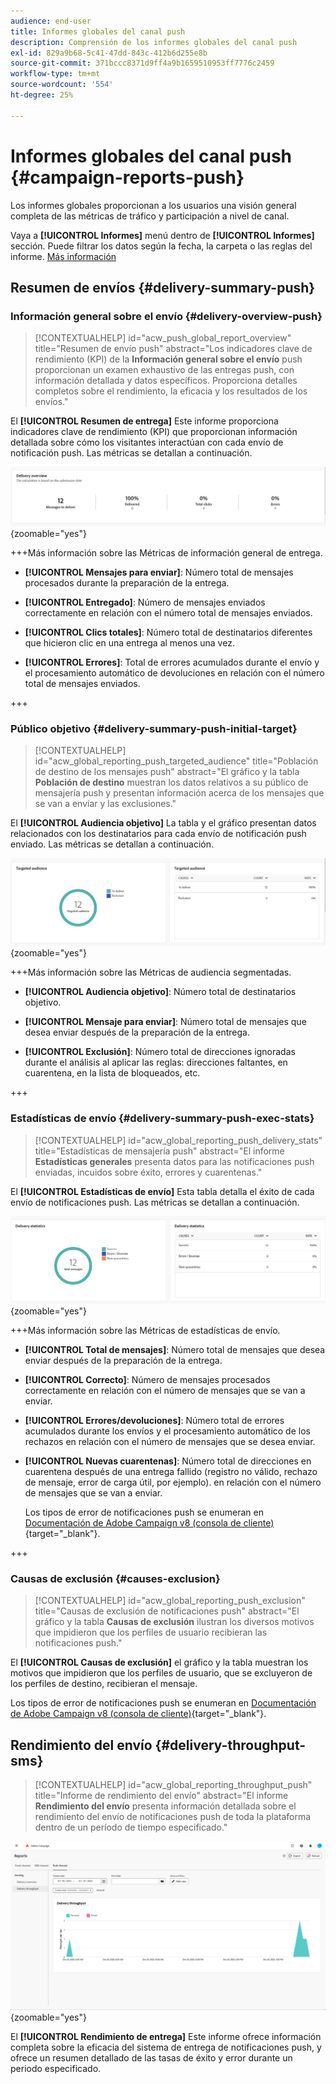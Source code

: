 ```yaml
---
audience: end-user
title: Informes globales del canal push
description: Comprensión de los informes globales del canal push
exl-id: 829a9b68-5c41-47dd-843c-412b6d255e8b
source-git-commit: 371bccc8371d9ff4a9b1659510953ff7776c2459
workflow-type: tm+mt
source-wordcount: '554'
ht-degree: 25%

---
```


# Informes globales del canal push {#campaign-reports-push}

Los informes globales proporcionan a los usuarios una visión general completa de las métricas de tráfico y participación a nivel de canal.

Vaya a **[!UICONTROL Informes]** menú dentro de **[!UICONTROL Informes]** sección. Puede filtrar los datos según la fecha, la carpeta o las reglas del informe. [Más información](global-reports.md)

## Resumen de envíos {#delivery-summary-push}

### Información general sobre el envío {#delivery-overview-push}

>[!CONTEXTUALHELP]
>id="acw_push_global_report_overview"
>title="Resumen de envío push"
>abstract="Los indicadores clave de rendimiento (KPI) de la **Información general sobre el envío** push proporcionan un examen exhaustivo de las entregas push, con información detallada y datos específicos. Proporciona detalles completos sobre el rendimiento, la eficacia y los resultados de los envíos."

El **[!UICONTROL Resumen de entrega]** Este informe proporciona indicadores clave de rendimiento (KPI) que proporcionan información detallada sobre cómo los visitantes interactúan con cada envío de notificación push. Las métricas se detallan a continuación.

![](assets/global_report_push_delivery_overview.png){zoomable=&quot;yes&quot;}

+++Más información sobre las Métricas de información general de entrega.

* **[!UICONTROL Mensajes para enviar]**: Número total de mensajes procesados durante la preparación de la entrega.

* **[!UICONTROL Entregado]**: Número de mensajes enviados correctamente en relación con el número total de mensajes enviados.

* **[!UICONTROL Clics totales]**: Número total de destinatarios diferentes que hicieron clic en una entrega al menos una vez.

* **[!UICONTROL Errores]**: Total de errores acumulados durante el envío y el procesamiento automático de devoluciones en relación con el número total de mensajes enviados.

+++

### Público objetivo {#delivery-summary-push-initial-target}

>[!CONTEXTUALHELP]
>id="acw_global_reporting_push_targeted_audience"
>title="Población de destino de los mensajes push"
>abstract="El gráfico y la tabla **Población de destino** muestran los datos relativos a su público de mensajería push y presentan información acerca de los mensajes que se van a enviar y las exclusiones."

El **[!UICONTROL Audiencia objetivo]** La tabla y el gráfico presentan datos relacionados con los destinatarios para cada envío de notificación push enviado. Las métricas se detallan a continuación.

![](assets/global_report_push_targeted_audience.png){zoomable=&quot;yes&quot;}

+++Más información sobre las Métricas de audiencia segmentadas.

* **[!UICONTROL Audiencia objetivo]**: Número total de destinatarios objetivo.

* **[!UICONTROL Mensaje para enviar]**: Número total de mensajes que desea enviar después de la preparación de la entrega.

* **[!UICONTROL Exclusión]**: Número total de direcciones ignoradas durante el análisis al aplicar las reglas: direcciones faltantes, en cuarentena, en la lista de bloqueados, etc.

+++

### Estadísticas de envío {#delivery-summary-push-exec-stats}

>[!CONTEXTUALHELP]
>id="acw_global_reporting_push_delivery_stats"
>title="Estadísticas de mensajería push"
>abstract="El informe **Estadísticas generales** presenta datos para las notificaciones push enviadas, incuidos sobre éxito, errores y cuarentenas."

El **[!UICONTROL Estadísticas de envío]** Esta tabla detalla el éxito de cada envío de notificaciones push. Las métricas se detallan a continuación.

![](assets/global_report_push_delivery_statistics.png){zoomable=&quot;yes&quot;}

+++Más información sobre las Métricas de estadísticas de envío.

* **[!UICONTROL Total de mensajes]**: Número total de mensajes que desea enviar después de la preparación de la entrega.

* **[!UICONTROL Correcto]**: Número de mensajes procesados correctamente en relación con el número de mensajes que se van a enviar.

* **[!UICONTROL Errores/devoluciones]**: Número total de errores acumulados durante los envíos y el procesamiento automático de los rechazos en relación con el número de mensajes que se desea enviar.

* **[!UICONTROL Nuevas cuarentenas]**: Número total de direcciones en cuarentena después de una entrega fallido (registro no válido, rechazo de mensaje, error de carga útil, por ejemplo). en relación con el número de mensajes que se van a enviar.

  Los tipos de error de notificaciones push se enumeran en [Documentación de Adobe Campaign v8 (consola de cliente)](https://experienceleague.adobe.com/docs/campaign/campaign-v8/send/failures/delivery-failures.html#push-error-types){target="_blank"}.

+++

### Causas de exclusión {#causes-exclusion}

>[!CONTEXTUALHELP]
>id="acw_global_reporting_push_exclusion"
>title="Causas de exclusión de notificaciones push"
>abstract="El gráfico y la tabla **Causas de exclusión** ilustran los diversos motivos que impidieron que los perfiles de usuario recibieran las notificaciones push."

El **[!UICONTROL Causas de exclusión]** el gráfico y la tabla muestran los motivos que impidieron que los perfiles de usuario, que se excluyeron de los perfiles de destino, recibieran el mensaje.

Los tipos de error de notificaciones push se enumeran en [Documentación de Adobe Campaign v8 (consola de cliente)](https://experienceleague.adobe.com/docs/campaign/campaign-v8/send/failures/delivery-failures.html#push-error-types){target="_blank"}.

## Rendimiento del envío {#delivery-throughput-sms}

>[!CONTEXTUALHELP]
>id="acw_global_reporting_throughput_push"
>title="Informe de rendimiento del envío"
>abstract="El informe **Rendimiento del envío** presenta información detallada sobre el rendimiento del envío de notificaciones push de toda la plataforma dentro de un período de tiempo especificado."

![](assets/global_report_push_delivery_throughput.png){zoomable=&quot;yes&quot;}

El **[!UICONTROL Rendimiento de entrega]** Este informe ofrece información completa sobre la eficacia del sistema de entrega de notificaciones push, y ofrece un resumen detallado de las tasas de éxito y error durante un periodo especificado.
